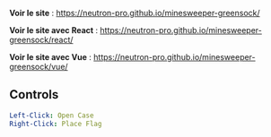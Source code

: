 **Voir le site** : https://neutron-pro.github.io/minesweeper-greensock/

**Voir le site avec React** : https://neutron-pro.github.io/minesweeper-greensock/react/

**Voir le site avec Vue** : https://neutron-pro.github.io/minesweeper-greensock/vue/

Controls
---

```yaml
Left-Click: Open Case
Right-Click: Place Flag
```
